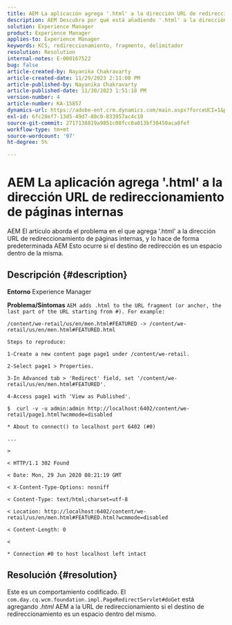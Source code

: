 ```yaml
---
title: AEM La aplicación agrega '.html' a la dirección URL de redireccionamiento de páginas internas
description: AEM Descubra por qué está añadiendo '.html' a la dirección URL de redireccionamiento de páginas internas
solution: Experience Manager
product: Experience Manager
applies-to: Experience Manager
keywords: KCS, redireccionamiento, fragmento, delimitador
resolution: Resolution
internal-notes: E-000167522
bug: false
article-created-by: Nayanika Chakravarty
article-created-date: 11/29/2023 2:11:08 PM
article-published-by: Nayanika Chakravarty
article-published-date: 11/30/2023 1:51:18 PM
version-number: 4
article-number: KA-15857
dynamics-url: https://adobe-ent.crm.dynamics.com/main.aspx?forceUCI=1&pagetype=entityrecord&etn=knowledgearticle&id=3507b822-c18e-ee11-8179-6045bd006b4b
exl-id: 6fc28ef7-13d5-49d7-80c0-833957ac4c10
source-git-commit: 2717138819a9851c08fcc0a013bf38450aca8fef
workflow-type: tm+mt
source-wordcount: '97'
ht-degree: 5%

---
```


# AEM La aplicación agrega &#39;.html&#39; a la dirección URL de redireccionamiento de páginas internas


AEM El artículo aborda el problema en el que agrega &#39;.html&#39; a la dirección URL de redireccionamiento de páginas internas, y lo hace de forma predeterminada AEM Esto ocurre si el destino de redirección es un espacio dentro de la misma.

## Descripción {#description}


<b>Entorno</b>
Experience Manager

<b>Problema/Síntomas</b>
`AEM adds .html to the URL fragment (or anchor, the last part of the URL starting from #). For example:`


```
/content/we-retail/us/en/men.html#FEATURED -> /content/we-retail/us/en/men.html#FEATURED.html

Steps to reproduce:
```



```
1-Create a new content page page1 under /content/we-retail.
```



```
2-Select page1 > Properties.
```



```
3-In Advanced tab > 'Redirect' field, set '/content/we-retail/us/en/men.html#FEATURED'.
```



```
4-Access page1 with 'View as Published'.
```



```
$  curl -v -u admin:admin http://localhost:6402/content/we-retail/page1.html?wcmmode=disabled
```



```
* About to connect() to localhost port 6402 (#0)
```



```
...
```



```
>
```



```
< HTTP/1.1 302 Found
```



```
< Date: Mon, 29 Jun 2020 08:21:19 GMT
```



```
< X-Content-Type-Options: nosniff
```



```
< Content-Type: text/html;charset=utf-8
```



```
< Location: http://localhost:6402/content/we-retail/us/en/men.html#FEATURED.html?wcmmode=disabled
```



```
< Content-Length: 0
```



```
<
```



```
* Connection #0 to host localhost left intact
```



## Resolución {#resolution}


Este es un comportamiento codificado. El `com.day.cq.wcm.foundation.impl.PageRedirectServlet#doGet` está agregando *.html* AEM a la URL de redireccionamiento si el destino de redireccionamiento es un espacio dentro del mismo.
